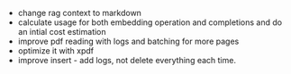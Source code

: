 - change rag context to markdown
- calculate usage for both embedding operation and completions and do an intial cost estimation
- improve pdf reading with logs and batching for more pages
- optimize it with xpdf
- improve insert - add logs, not delete everything each time.
